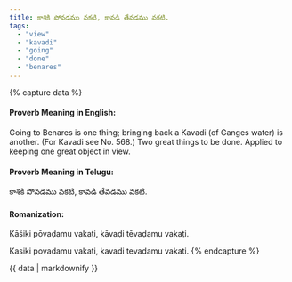 ```yaml
---
title: కాశికి పోవడము వకటి, కావడి తేవడము వకటి.
tags:
  - "view"
  - "kavadi"
  - "going"
  - "done"
  - "benares"
---
```


{% capture data %}
#### Proverb Meaning in English:
Going to Benares is one thing; bringing back a Kavadi
(of Ganges water) is another.
(For Kavadi see No. 568.)
Two great things to be done. Applied to keeping one great object in view.

#### Proverb Meaning in Telugu:
కాశికి పోవడము వకటి, కావడి తేవడము వకటి.

#### Romanization:
Kāśiki pōvaḍamu vakaṭi, kāvaḍi tēvaḍamu vakaṭi.

Kasiki povadamu vakati, kavadi tevadamu vakati.
{% endcapture %}

{{ data | markdownify }}


